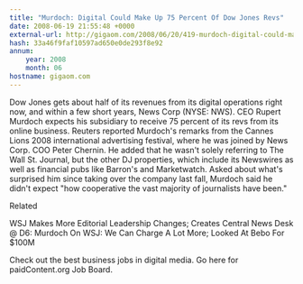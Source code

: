 ```yaml
---
title: "Murdoch: Digital Could Make Up 75 Percent Of Dow Jones Revs"
date: 2008-06-19 21:55:48 +0000
external-url: http://gigaom.com/2008/06/20/419-murdoch-digital-could-make-up-75-percent-of-dow-jones-revs/
hash: 33a46f9faf10597ad650e0de293f8e92
annum:
    year: 2008
    month: 06
hostname: gigaom.com
---
```


Dow Jones gets about half of its revenues from its digital operations right now, and within a few short years, News Corp (NYSE: NWS). CEO Rupert Murdoch expects his subsidiary to receive 75 percent of its revs from its online business. Reuters reported Murdoch's remarks from the Cannes Lions 2008 international advertising festival, where he was joined by News Corp. COO Peter Chernin. He added that he wasn't solely referring to The Wall St. Journal, but the other DJ properties, which include its Newswires as well as financial pubs like Barron's and Marketwatch. Asked about what's surprised him since taking over the company last fall, Murdoch said he didn't expect "how cooperative the vast majority of journalists have been."


Related


WSJ Makes More Editorial Leadership Changes; Creates Central News Desk
@ D6: Murdoch On WSJ: We Can Charge A Lot More; Looked At Bebo For $100M


Check out the best business jobs in digital media. Go here for paidContent.org Job Board.
